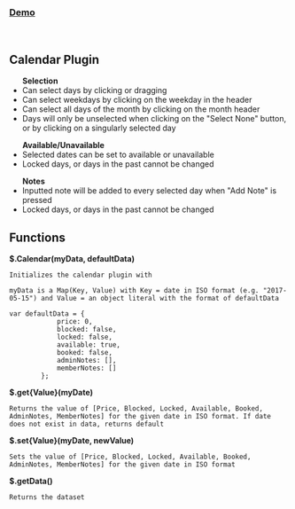 <div>
<h3><a href="https://kylechua.github.io/calendar/">Demo</a></h3><br>
<h2>Calendar Plugin</h2>

<div>
<ul>
<lh><b>Selection</b></lh>
<li>Can select days by clicking or dragging</li>
<li>Can select weekdays by clicking on the weekday in the header</li>
<li>Can select all days of the month by clicking on the month header</li>
<li>Days will only be unselected when clicking on the "Select None" button, or by clicking on a singularly selected day</li>
</ul>

<ul>
<lh><b>Available/Unavailable</b></lh>
<li>Selected dates can be set to available or unavailable</li>
<li>Locked days, or days in the past cannot be changed</li>
</ul>

<ul>
<lh><b>Notes</b></lh>
<li>Inputted note will be added to every selected day when "Add Note" is pressed</li>
<li>Locked days, or days in the past cannot be changed</li>
</ul>
</div>

</div>

<h2>Functions</h2>

<b>$.Calendar(myData, defaultData)</b>

    Initializes the calendar plugin with

    myData is a Map(Key, Value) with Key = date in ISO format (e.g. "2017-05-15") and Value = an object literal with the format of defaultData

    var defaultData = {
                price: 0,
                blocked: false,
                locked: false,
                available: true,
                booked: false,
                adminNotes: [],
                memberNotes: []
            };

<b>$.get{Value}(myDate)</b>

    Returns the value of [Price, Blocked, Locked, Available, Booked, AdminNotes, MemberNotes] for the given date in ISO format. If date does not exist in data, returns default

<b>$.set{Value}(myDate, newValue)</b>
    
    Sets the value of [Price, Blocked, Locked, Available, Booked, AdminNotes, MemberNotes] for the given date in ISO format

<b>$.getData()</b>
    
    Returns the dataset

</div>